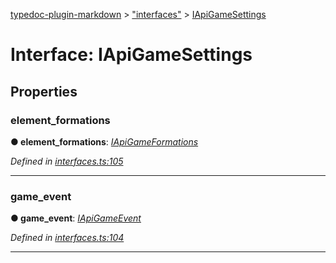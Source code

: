 [typedoc-plugin-markdown](../README.md) > ["interfaces"](../modules/_interfaces_.md) > [IApiGameSettings](../interfaces/_interfaces_.iapigamesettings.md)



# Interface: IApiGameSettings


## Properties
<a id="element_formations"></a>

###  element_formations

**●  element_formations**:  *[IApiGameFormations](_interfaces_.iapigameformations.md)* 

*Defined in [interfaces.ts:105](https://github.com/tgreyjs/typedoc-plugin-markdown/blob/master/tests/src/interfaces.ts#L105)*





___

<a id="game_event"></a>

###  game_event

**●  game_event**:  *[IApiGameEvent](_interfaces_.iapigameevent.md)* 

*Defined in [interfaces.ts:104](https://github.com/tgreyjs/typedoc-plugin-markdown/blob/master/tests/src/interfaces.ts#L104)*





___


